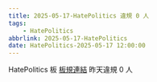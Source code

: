 ```yaml
---
title: 2025-05-17-HatePolitics 違規 0 人
tags:
    - HatePolitics
abbrlink: 2025-05-17-HatePolitics
date: HatePolitics-2025-05-17 12:00:00
---
```

HatePolitics 板 [板規連結](https://www.ptt.cc/bbs/HatePolitics/M.1617115262.A.D60.html)
昨天違規 0 人
